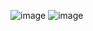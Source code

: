 ![image](https://github.com/user-attachments/assets/56202374-1c3d-429d-8031-b875eab17e39)
![image](https://github.com/user-attachments/assets/c449b5cd-6c32-4e64-a03a-fab80ec30e5c)
